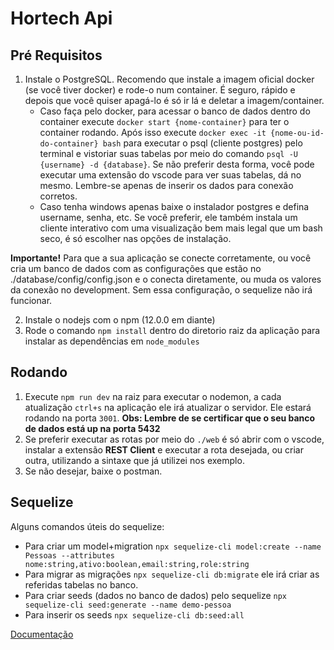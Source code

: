 # Hortech Api

## Pré Requisitos

1. Instale o PostgreSQL. Recomendo que instale a imagem oficial docker (se você tiver docker) e rode-o num container. É seguro, rápido e depois que você quiser apagá-lo é só ir lá e deletar a imagem/container.
   - Caso faça pelo docker, para acessar o banco de dados dentro do container execute `docker start {nome-container}` para ter o container rodando. Após isso execute `docker exec -it {nome-ou-id-do-container} bash` para executar o psql (cliente postgres) pelo terminal e vistoriar suas tabelas por meio do comando `psql -U {username} -d {database}`. Se não preferir desta forma, você pode executar uma extensão do vscode para ver suas tabelas, dá no mesmo. Lembre-se apenas de inserir os dados para conexão corretos.
   - Caso tenha windows apenas baixe o instalador postgres e defina username, senha, etc. Se você preferir, ele também instala um cliente interativo com uma visualização bem mais legal que um bash seco, é só escolher nas opções de instalação.

**Importante!**
Para que a sua aplicação se conecte corretamente, ou você cria um banco de dados com as configurações que estão no ./database/config/config.json e o conecta diretamente, ou muda os valores da conexão no development. Sem essa configuração, o sequelize não irá funcionar.

2. Instale o nodejs com o npm (12.0.0 em diante)
3. Rode o comando `npm install` dentro do diretorio raiz da aplicação para instalar as dependências em `node_modules`

## Rodando

1. Execute `npm run dev` na raiz para executar o nodemon, a cada atualização `ctrl+s` na aplicação ele irá atualizar o servidor. Ele estará rodando na porta `3001`. **Obs: Lembre de se certificar que o seu banco de dados está up na porta 5432**
2. Se preferir executar as rotas por meio do `./web` é só abrir com o vscode, instalar a extensão **REST Client** e executar a rota desejada, ou criar outra, utilizando a sintaxe que já utilizei nos exemplo.
3. Se não desejar, baixe o postman.

## Sequelize

Alguns comandos úteis do sequelize:

* Para criar um model+migration `npx sequelize-cli model:create --name Pessoas --attributes nome:string,ativo:boolean,email:string,role:string`
* Para migrar as migrações `npx sequelize-cli db:migrate` ele irá criar as referidas tabelas no banco.
* Para criar seeds (dados no banco de dados) pelo sequelize `npx sequelize-cli seed:generate --name demo-pessoa`
* Para inserir os seeds `npx sequelize-cli db:seed:all`

[Documentação](https://sequelize.org/master/manual/)